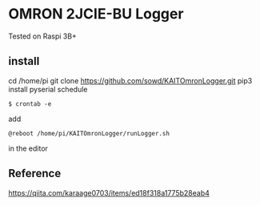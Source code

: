 # OMRON 2JCIE-BU Logger

Tested on Raspi 3B+

## install

cd /home/pi
git clone https://github.com/sowd/KAITOmronLogger.git
pip3 install pyserial schedule


```
$ crontab -e
```

add
```
@reboot /home/pi/KAITOmronLogger/runLogger.sh
```
in the editor

## Reference
https://qiita.com/karaage0703/items/ed18f318a1775b28eab4
